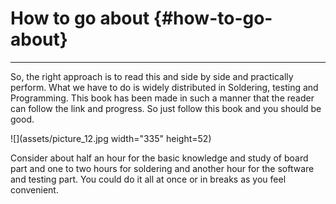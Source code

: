 # How to go about {#how-to-go-about}

---

So, the right approach is to read this and side by side and practically perform. What we have to do is widely distributed in Soldering, testing and Programming. This book has been made in such a manner that the reader can follow the link and progress. So just follow this book and you should be good.



![](assets/picture_12.jpg width="335" height=52)



Consider about half an hour for the basic knowledge and study of board part and one to two hours for soldering and another hour for the software and testing part. You could do it all at once or in breaks as you feel convenient.
